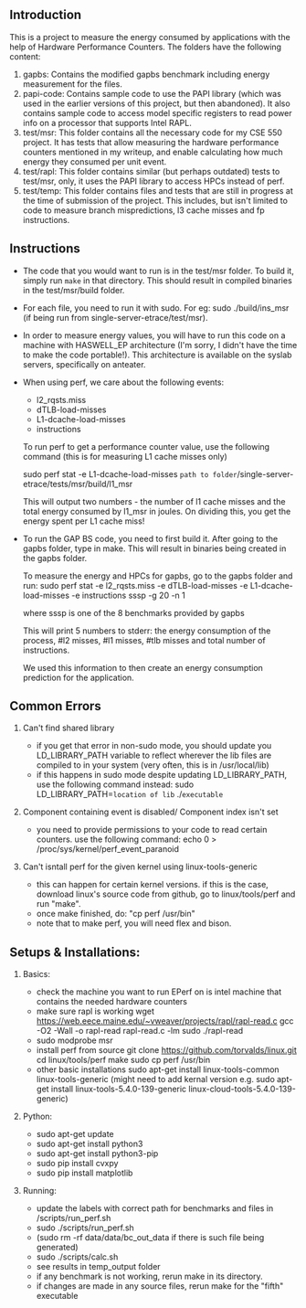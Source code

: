 Introduction 
------------
This is a project to measure the energy consumed by applications with the help
of Hardware Performance Counters.
The folders have the following content:
1. gapbs: Contains the modified gapbs benchmark including energy measurement
          for the files. 
2. papi-code: Contains sample code to use the PAPI library (which was used in
              the earlier versions of this project, but then abandoned). It also
              contains sample code to access model specific registers to read
              power info on a processor that supports Intel RAPL. 
3. test/msr: This folder contains all the necessary code for my CSE 550 project.
             It has tests that allow measuring the hardware performance counters
             mentioned in my writeup, and enable calculating how much energy
             they consumed per unit event. 
4. test/rapl: This folder contains similar (but perhaps outdated) tests to
              test/msr, only, it uses the PAPI library to access HPCs instead of
              perf. 
5. test/temp: This folder contains files and tests that are still in progress at
              the time of submission of the project. This includes, but isn't
              limited to code to measure branch mispredictions, l3 cache misses
              and fp instructions.

Instructions 
------------
- The code that you would want to run is in the test/msr folder. To build it,
  simply run `make` in that directory. This should result in compiled binaries
  in the test/msr/build folder. 
- For each file, you need to run it with sudo. For eg: sudo ./build/ins_msr (if
  being run from single-server-etrace/test/msr).
- In order to measure energy values, you will have to run this code on a machine
  with HASWELL_EP architecture (I'm sorry, I didn't have the time to make the
  code portable!). This architecture is available on the syslab servers,
  specifically on anteater. 
- When using perf, we care about the following events:
  * l2_rqsts.miss
  * dTLB-load-misses
  * L1-dcache-load-misses
  * instructions

  To run perf to get a performance counter value, use the following command
  (this is for measuring L1 cache misses only)

  sudo perf stat -e L1-dcache-load-misses `path to folder`/single-server-etrace/tests/msr/build/l1_msr

  This will output two numbers - the number of l1 cache misses and the total
  energy consumed by l1_msr in joules. On dividing this, you get the energy
  spent per L1 cache miss!

- To run the GAP BS code, you need to first build it. 
    After going to the gapbs folder, type in make. This will result in binaries
    being created in the gapbs folder.
    
    To measure the energy and HPCs for gapbs, go to the gapbs folder and run:
    sudo perf stat -e l2_rqsts.miss -e dTLB-load-misses -e L1-dcache-load-misses -e instructions sssp -g 20 -n 1
        
     where sssp is one of the 8 benchmarks provided by gapbs

     This will print 5 numbers to stderr: the energy consumption of the
     process, #l2 misses, #l1 misses, #tlb misses and total number of
     instructions. 

    We used this information to then create an energy consumption prediction for
    the application. 
    
Common Errors
-------------
1. Can't find shared library
    - if you get that error in non-sudo mode, you should update you
      LD_LIBRARY_PATH variable to reflect wherever the lib files are compiled to
      in your system (very often, this is in /usr/local/lib)
    - if this happens in sudo mode despite updating LD_LIBRARY_PATH, use the
      following command instead:
        sudo LD_LIBRARY_PATH=`location of lib` ./`executable`

2. Component containing event is disabled/ Component index isn't set 
    - you need to provide permissions to your code to read certain counters. use
      the following command:
        echo 0 > /proc/sys/kernel/perf_event_paranoid

3. Can't isntall perf for the given kernel using linux-tools-generic
    - this can happen for certain kernel versions. if this is the case, download
      linux's source code from github, go to linux/tools/perf and run "make". 
    - once make finished, do: "cp perf /usr/bin"
    * note that to make perf, you will need flex and bison. 

Setups & Installations:
-------------
1. Basics:
    - check the machine you want to run EPerf on is intel machine that contains the needed hardware counters
    - make sure rapl is working
      wget https://web.eece.maine.edu/~vweaver/projects/rapl/rapl-read.c 
      gcc -O2 -Wall -o rapl-read rapl-read.c -lm
      sudo ./rapl-read 
    - sudo modprobe msr
    - install perf from source
      git clone https://github.com/torvalds/linux.git
      cd linux/tools/perf
      make
      sudo cp perf /usr/bin
    - other basic installations
      sudo apt-get install linux-tools-common linux-tools-generic
      (might need to add kernal version 
       e.g. sudo apt-get install linux-tools-5.4.0-139-generic linux-cloud-tools-5.4.0-139-generic)

2. Python:
    - sudo apt-get update
    - sudo apt-get install python3
    - sudo apt-get install python3-pip
    - sudo pip install cvxpy
    - sudo pip install matplotlib

3. Running:
    - update the labels with correct path for benchmarks and files in /scripts/run_perf.sh
    - sudo ./scripts/run_perf.sh
    - (sudo rm -rf data/data/bc_out_data if there is such file being generated)
    - sudo ./scripts/calc.sh
    - see results in temp_output folder
    - if any benchmark is not working, rerun make in its directory.
    - if changes are made in any source files, rerun make for the "fifth" executable 


     

